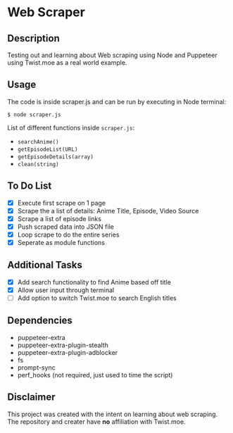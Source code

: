 # Web Scraper

## Description
 Testing out and learning about Web scraping using Node and Puppeteer using Twist.moe as a real world example. 
 
 ## Usage
 The code is inside scraper.js and can be run by executing in Node terminal: 
 
```node terminal
$ node scraper.js
```
List of different functions inside ```scraper.js```:
- ```searchAnime()```
- ```getEpisodeList(URL) ```
- ```getEpisodeDetails(array)```
- ```clean(string)```

## To Do List
- [X] Execute first scrape on 1 page
- [X] Scrape the a list of details: Anime Title, Episode, Video Source
- [X] Scrape a list of episode links
- [X] Push scraped data into JSON file
- [X] Loop scrape to do the entire series
- [X] Seperate as module functions

## Additional Tasks
- [X] Add search functionality to find Anime based off title
- [X] Allow user input through terminal
- [ ] Add option to switch Twist.moe to search English titles

## Dependencies
- puppeteer-extra
- puppeteer-extra-plugin-stealth
- puppeteer-extra-plugin-adblocker
- fs
- prompt-sync
- perf_hooks (not required, just used to time the script)

## Disclaimer
This project was created with the intent on learning about web scraping. The repository and creater have **no** affiliation with Twist.moe.
